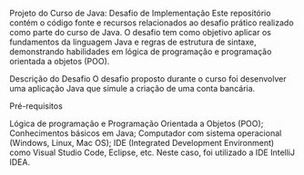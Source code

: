 Projeto do Curso de Java: Desafio de Implementação
Este repositório contém o código fonte e recursos relacionados ao desafio prático realizado como parte do curso de Java. O desafio tem como objetivo aplicar os fundamentos da linguagem Java e regras de estrutura de sintaxe, demonstrando habilidades em lógica de programação e programação orientada a objetos (POO).

Descrição do Desafio
O desafio proposto durante o curso foi desenvolver uma aplicação Java que simule a criação de uma conta bancária.

Pré-requisitos

Lógica de programação e Programação Orientada a Objetos (POO);
Conhecimentos básicos em Java;
Computador com sistema operacional (Windows, Linux, Mac OS);
IDE (Integrated Development Environment) como Visual Studio Code, Eclipse, etc.
Neste caso, foi utilizado a IDE IntelliJ IDEA.
